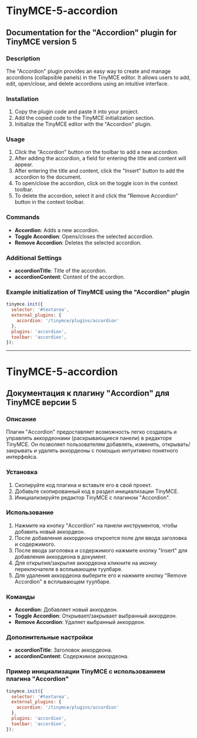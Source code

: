 # TinyMCE-5-accordion
## Documentation for the "Accordion" plugin for TinyMCE version 5

### Description

The "Accordion" plugin provides an easy way to create and manage accordions (collapsible panels) in the TinyMCE editor. It allows users to add, edit, open/close, and delete accordions using an intuitive interface.

### Installation

1. Copy the plugin code and paste it into your project.
2. Add the copied code to the TinyMCE initialization section.
3. Initialize the TinyMCE editor with the "Accordion" plugin.

### Usage

1. Click the "Accordion" button on the toolbar to add a new accordion.
2. After adding the accordion, a field for entering the title and content will appear.
3. After entering the title and content, click the "Insert" button to add the accordion to the document.
4. To open/close the accordion, click on the toggle icon in the context toolbar.
5. To delete the accordion, select it and click the "Remove Accordion" button in the context toolbar.

### Commands

- **Accordion**: Adds a new accordion.
- **Toggle Accordion**: Opens/closes the selected accordion.
- **Remove Accordion**: Deletes the selected accordion.

### Additional Settings

- **accordionTitle**: Title of the accordion.
- **accordionContent**: Content of the accordion.

### Example initialization of TinyMCE using the "Accordion" plugin

```javascript
tinymce.init({
  selector: '#textarea',
  external_plugins: {
    accordion: '/tinymce/plugins/accordion'
  },
  plugins: 'accordion',
  toolbar: 'accordion',
});
```

______________________________________________________________

# TinyMCE-5-accordion
## Документация к плагину "Accordion" для TinyMCE версии 5

### Описание

Плагин "Accordion" предоставляет возможность легко создавать и управлять аккордеонами (раскрывающиеся панели) в редакторе TinyMCE. Он позволяет пользователям добавлять, изменять, открывать/закрывать и удалять аккордеоны с помощью интуитивно понятного интерфейса.

### Установка

1. Скопируйте код плагина и вставьте его в свой проект.
2. Добавьте скопированный код в раздел инициализации TinyMCE.
3. Инициализируйте редактор TinyMCE с плагином "Accordion".

### Использование

1. Нажмите на кнопку "Accordion" на панели инструментов, чтобы добавить новый аккордеон.
2. После добавления аккордеона откроется поле для ввода заголовка и содержимого.
3. После ввода заголовка и содержимого нажмите кнопку "Insert" для добавления аккордеона в документ.
4. Для открытия/закрытия аккордеона кликните на иконку переключателя в всплывающем туулбаре.
5. Для удаления аккордеона выберите его и нажмите кнопку "Remove Accordion" в всплывающем туулбаре.

### Команды

- **Accordion**: Добавляет новый аккордеон.
- **Toggle Accordion**: Открывает/закрывает выбранный аккордеон.
- **Remove Accordion**: Удаляет выбранный аккордеон.

### Дополнительные настройки

- **accordionTitle**: Заголовок аккордеона.
- **accordionContent**: Содержимое аккордеона.

### Пример инициализации TinyMCE с использованием плагина "Accordion"

```javascript
tinymce.init({
  selector: '#textarea',
  external_plugins: {
    accordion: '/tinymce/plugins/accordion'
  },
  plugins: 'accordion',
  toolbar: 'accordion',
});
```


